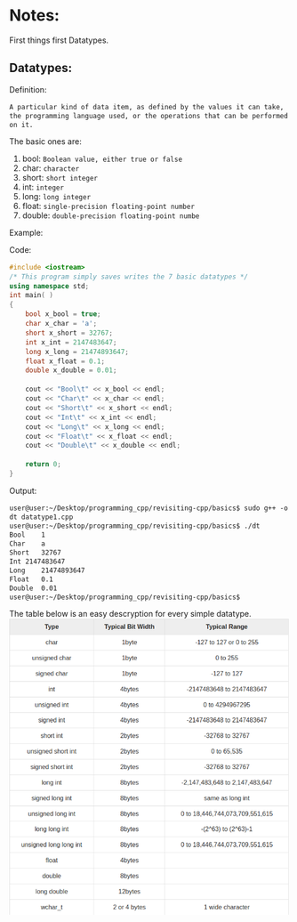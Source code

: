 # Notes:

First things first Datatypes.

## Datatypes:

Definition:

```console
A particular kind of data item, as defined by the values it can take, 
the programming language used, or the operations that can be performed on it.
```

The basic ones are:

1. bool: `Boolean value, either true or false`
2. char: `character`
3. short: `short integer`
4. int: `integer`
5. long: `long integer`
6. float: `single-precision floating-point number`
7. double: `double-precision floating-point numbe`

Example:

Code:
```cpp
#include <iostream>
/* This program simply saves writes the 7 basic datatypes */
using namespace std;
int main( ) 
{
	bool x_bool = true;
	char x_char = 'a';
	short x_short = 32767; 
	int x_int = 2147483647;
	long x_long = 21474893647;
	float x_float = 0.1;
	double x_double = 0.01;

	cout << "Bool\t" << x_bool << endl;
	cout << "Char\t" << x_char << endl;
	cout << "Short\t" << x_short << endl;
	cout << "Int\t" << x_int << endl;
	cout << "Long\t" << x_long << endl;
	cout << "Float\t" << x_float << endl;
	cout << "Double\t" << x_double << endl;
	
	return 0;
}
```


Output:

```console:
user@user:~/Desktop/programming_cpp/revisiting-cpp/basics$ sudo g++ -o dt datatype1.cpp
user@user:~/Desktop/programming_cpp/revisiting-cpp/basics$ ./dt
Bool	1
Char	a
Short	32767
Int	2147483647
Long	21474893647
Float	0.1
Double	0.01
user@user:~/Desktop/programming_cpp/revisiting-cpp/basics$ 
```

The table below is an easy descryption for every simple datatype.
![relative path is wrong](https://github.com/AmanPriyanshu/revisiting-cpp/blob/master/basics/datatypes_in_cpp.png)


